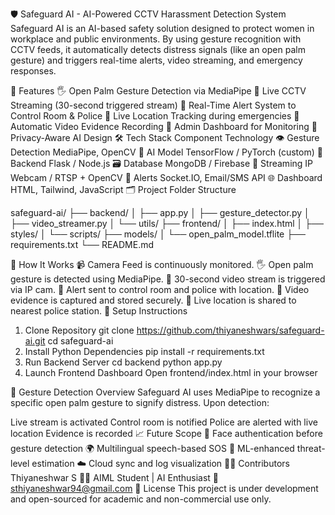 🛡️ Safeguard AI - AI-Powered CCTV Harassment Detection System
Safeguard AI is an AI-based safety solution designed to protect women in workplace and public environments. By using gesture recognition with CCTV feeds, it automatically detects distress signals (like an open palm gesture) and triggers real-time alerts, video streaming, and emergency responses.

🎯 Features
🖐️ Open Palm Gesture Detection via MediaPipe
🎥 Live CCTV Streaming (30-second triggered stream)
🚨 Real-Time Alert System to Control Room & Police
📍 Live Location Tracking during emergencies
🎦 Automatic Video Evidence Recording
📱 Admin Dashboard for Monitoring
🔐 Privacy-Aware AI Design
🛠️ Tech Stack
Component	Technology
👁️ Gesture Detection	MediaPipe, OpenCV
🧠 AI Model	TensorFlow / PyTorch (custom)
🧵 Backend	Flask / Node.js
🗃️ Database	MongoDB / Firebase
🔁 Streaming	IP Webcam / RTSP + OpenCV
🔔 Alerts	Socket.IO, Email/SMS API
🌐 Dashboard	HTML, Tailwind, JavaScript
🗂️ Project Folder Structure

safeguard-ai/
├── backend/
│   ├── app.py
│   ├── gesture\_detector.py
│   ├── video\_streamer.py
│   └── utils/
├── frontend/
│   ├── index.html
│   ├── styles/
│   └── scripts/
├── models/
│   └── open\_palm\_model.tflite
├── requirements.txt
└── README.md

🚀 How It Works
📹 Camera Feed is continuously monitored.
🖐️ Open palm gesture is detected using MediaPipe.
🔁 30-second video stream is triggered via IP cam.
🚨 Alert sent to control room and police with location.
🎦 Video evidence is captured and stored securely.
📍 Live location is shared to nearest police station.
🧪 Setup Instructions
1. Clone Repository
git clone https://github.com/thiyaneshwars/safeguard-ai.git
cd safeguard-ai
2. Install Python Dependencies
pip install -r requirements.txt
3. Run Backend Server
cd backend
python app.py
4. Launch Frontend Dashboard
Open frontend/index.html in your browser

🧠 Gesture Detection Overview
Safeguard AI uses MediaPipe to recognize a specific open palm gesture to signify distress. Upon detection:

Live stream is activated
Control room is notified
Police are alerted with live location
Evidence is recorded
📈 Future Scope
🔐 Face authentication before gesture detection
🌍 Multilingual speech-based SOS
🤖 ML-enhanced threat-level estimation
☁️ Cloud sync and log visualization
🧑‍💻 Contributors
Thiyaneshwar S 👨‍🎓 AIML Student | AI Enthusiast 📧 sthiyaneshwar94@gmail.com
📄 License
This project is under development and open-sourced for academic and non-commercial use only.
